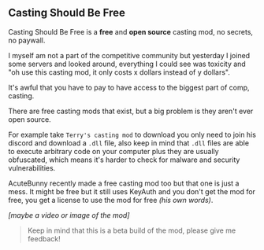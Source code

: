 ## Casting Should Be Free

Casting Should Be Free is a **free** and **open source** casting mod, no secrets, no paywall.

I myself am not a part of the competitive community but yesterday I joined some servers and looked around, everything I could see was toxicity and "oh use this casting mod, it only costs x dollars instead of y dollars".

It's awful that you have to pay to have access to the biggest part of comp, casting.

There are free casting mods that exist, but a big problem is they aren't ever open source. 

For example take `Terry's casting mod` to download you only need to join his discord and download a `.dll` file, also keep in mind that `.dll` files are able to execute arbitrary code on your computer plus they are usually obfuscated, which means it's harder to check for malware and security vulnerabilities.

AcuteBunny recently made a free casting mod too but that one is just a mess. It might be free but it still uses KeyAuth and you don't get the mod for free, you get a license to use the mod for free *(his own words)*.

*[maybe a video or image of the mod]*

> Keep in mind that this is a beta build of the mod, please give me feedback!
